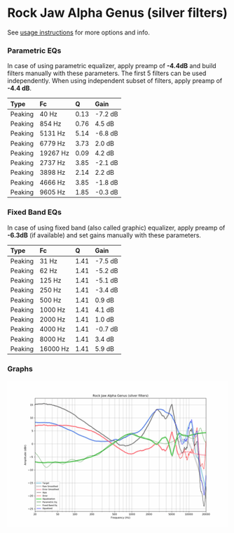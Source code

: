 # Rock Jaw Alpha Genus (silver filters)
See [usage instructions](https://github.com/jaakkopasanen/AutoEq#usage) for more options and info.

### Parametric EQs
In case of using parametric equalizer, apply preamp of **-4.4dB** and build filters manually
with these parameters. The first 5 filters can be used independently.
When using independent subset of filters, apply preamp of **-4.4 dB**.

| Type    | Fc       |    Q | Gain    |
|:--------|:---------|:-----|:--------|
| Peaking | 40 Hz    | 0.13 | -7.2 dB |
| Peaking | 854 Hz   | 0.76 | 4.5 dB  |
| Peaking | 5131 Hz  | 5.14 | -6.8 dB |
| Peaking | 6779 Hz  | 3.73 | 2.0 dB  |
| Peaking | 19267 Hz | 0.09 | 4.2 dB  |
| Peaking | 2737 Hz  | 3.85 | -2.1 dB |
| Peaking | 3898 Hz  | 2.14 | 2.2 dB  |
| Peaking | 4666 Hz  | 3.85 | -1.8 dB |
| Peaking | 9605 Hz  | 1.85 | -0.3 dB |

### Fixed Band EQs
In case of using fixed band (also called graphic) equalizer, apply preamp of **-6.3dB**
(if available) and set gains manually with these parameters.

| Type    | Fc       |    Q | Gain    |
|:--------|:---------|:-----|:--------|
| Peaking | 31 Hz    | 1.41 | -7.5 dB |
| Peaking | 62 Hz    | 1.41 | -5.2 dB |
| Peaking | 125 Hz   | 1.41 | -5.1 dB |
| Peaking | 250 Hz   | 1.41 | -3.4 dB |
| Peaking | 500 Hz   | 1.41 | 0.9 dB  |
| Peaking | 1000 Hz  | 1.41 | 4.1 dB  |
| Peaking | 2000 Hz  | 1.41 | 1.0 dB  |
| Peaking | 4000 Hz  | 1.41 | -0.7 dB |
| Peaking | 8000 Hz  | 1.41 | 3.4 dB  |
| Peaking | 16000 Hz | 1.41 | 5.9 dB  |

### Graphs
![](./Rock%20Jaw%20Alpha%20Genus%20(silver%20filters).png)